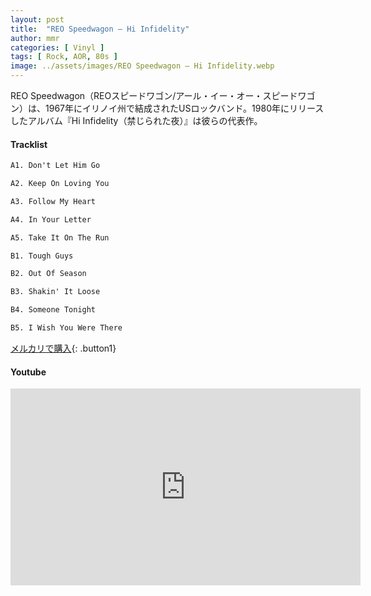 ```yaml
---
layout: post
title:  "REO Speedwagon – Hi Infidelity"
author: mmr
categories: [ Vinyl ]
tags: [ Rock, AOR, 80s ]
image: ../assets/images/REO Speedwagon – Hi Infidelity.webp
---
```


REO Speedwagon（REOスピードワゴン/アール・イー・オー・スピードワゴン）は、1967年にイリノイ州で結成されたUSロックバンド。1980年にリリースしたアルバム『Hi Infidelity（禁じられた夜）』は彼らの代表作。

#### Tracklist
```md
A1. Don't Let Him Go

A2. Keep On Loving You

A3. Follow My Heart

A4. In Your Letter

A5. Take It On The Run

B1. Tough Guys

B2. Out Of Season

B3. Shakin' It Loose

B4. Someone Tonight

B5. I Wish You Were There
```

[メルカリで購入](https://jp.mercari.com/item/m78682401500?afid=6142608987){: .button1}

#### Youtube
<iframe width="560" height="315" src="https://www.youtube.com/embed/DIuJ-OoKlAE?si=7k4BihDSEsqgk4F_" title="YouTube video player" frameborder="0" allow="accelerometer; autoplay; clipboard-write; encrypted-media; gyroscope; picture-in-picture; web-share" referrerpolicy="strict-origin-when-cross-origin" allowfullscreen></iframe>